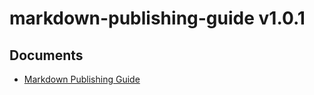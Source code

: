 # markdown-publishing-guide v1.0.1

Documents
--------
* [Markdown Publishing Guide](markdown-publishing-guide.md)
